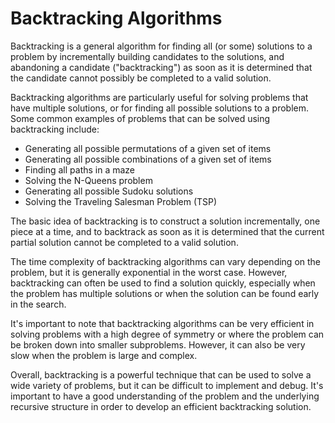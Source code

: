 # Backtracking Algorithms

Backtracking is a general algorithm for finding all (or some) solutions to a problem by incrementally building candidates to the solutions, and abandoning a candidate ("backtracking") as soon as it is determined that the candidate cannot possibly be completed to a valid solution.

Backtracking algorithms are particularly useful for solving problems that have multiple solutions, or for finding all possible solutions to a problem. Some common examples of problems that can be solved using backtracking include:

- Generating all possible permutations of a given set of items
- Generating all possible combinations of a given set of items
- Finding all paths in a maze
- Solving the N-Queens problem
- Generating all possible Sudoku solutions
- Solving the Traveling Salesman Problem (TSP)

The basic idea of backtracking is to construct a solution incrementally, one piece at a time, and to backtrack as soon as it is determined that the current partial solution cannot be completed to a valid solution.

The time complexity of backtracking algorithms can vary depending on the problem, but it is generally exponential in the worst case. However, backtracking can often be used to find a solution quickly, especially when the problem has multiple solutions or when the solution can be found early in the search.

It's important to note that backtracking algorithms can be very efficient in solving problems with a high degree of symmetry or where the problem can be broken down into smaller subproblems. However, it can also be very slow when the problem is large and complex.

Overall, backtracking is a powerful technique that can be used to solve a wide variety of problems, but it can be difficult to implement and debug. It's important to have a good understanding of the problem and the underlying recursive structure in order to develop an efficient backtracking solution.